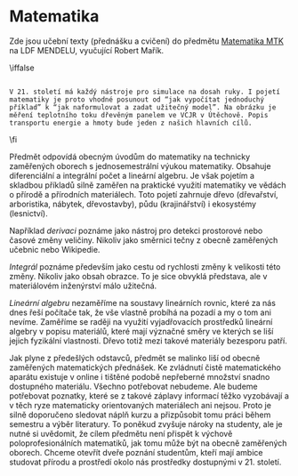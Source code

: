 # Matematika

Zde jsou učební texty (přednášku a cvičení) do předmětu [Matematika MTK](https://robert-marik.github.io/pages/mt/) na LDF MENDELU, vyučující Robert Mařík.

\iffalse

<div class='obtekat'>

```{figure} images/mtk_logo.jpg

V 21. století má každý nástroje pro simulace na dosah ruky. I pojetí matematiky je proto vhodné posunout od “jak vypočítat jednoduchý příklad” k “jak naformulovat a zadat užitečný model”. Na obrázku je měření teplotního toku dřevěným panelem ve VCJR v Útěchově. Popis transportu energie a hmoty bude jeden z našich hlavních cílů.
```

</div>

\fi


Předmět odpovídá obecným úvodům do matematiky na technicky zaměřených oborech s jednosemestrální výukou matematiky. Obsahuje diferenciální a integrální počet a lineární algebru. Je však pojetím a skladbou příkladů silně zaměřen na praktické využití matematiky ve vědách o přírodě a přírodních materiálech. Toto pojetí zahrnuje dřevo (dřevařství, arboristika, nábytek, dřevostavby), půdu (krajinářství) i ekosystémy (lesnictví).

Například _derivaci_ poznáme jako nástroj pro detekci prostorové nebo časové změny veličiny. Nikoliv jako směrnici tečny z obecně zaměřených učebnic nebo Wikipedie.

_Integrál_ poznáme především jako cestu od rychlosti změny k velikosti této změny. Nikoliv jako obsah obrazce. To je sice obvyklá představa, ale v materiálovém inženýrství málo užitečná.

_Lineární algebru_ nezaměříme na soustavy lineárních rovnic, které za nás dnes řeší počítače tak, že vše vlastně probíhá na pozadí a my o tom ani nevíme. Zaměříme se raději na využití vyjadřovacích prostředků lineární algebry v popisu materiálů, které mají význačné směry ve kterých se liší jejich fyzikální vlastnosti. Dřevo totiž mezi takové materiály bezesporu patří.

Jak plyne z předešlých odstavců, předmět se malinko liší od obecně zaměřených matematických přednášek. Ke zvládnutí čistě matematického aparátu existuje v online i tištěné podobě nepřeberné množství snadno dostupného materiálu. Všechno potřebovat nebudeme. Ale budeme potřebovat poznatky, které se z takové záplavy informací těžko vyzobávají a v těch ryze matematicky orientovaných materiálech ani nejsou. Proto je silně doporučeno sledovat náplň kurzu a přizpůsobit tomu práci během semestru a výběr literatury. To poněkud zvyšuje nároky na studenty, ale je nutné si uvědomit, že cílem předmětu není přispět k výchově poloprofesionálních matematiků, jak tomu může být na obecně zaměřených oborech. Chceme otevřít dveře poznání studentům, kteří mají ambice studovat přírodu a prostředí okolo nás prostředky dostupnými v 21. století.
